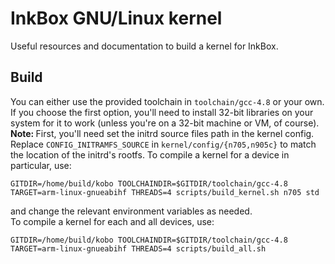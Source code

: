 # InkBox GNU/Linux kernel

Useful resources and documentation to build a kernel for InkBox.

## Build
You can either use the provided toolchain in `toolchain/gcc-4.8` or your own. If you choose the first option, you'll need to install 32-bit libraries on your system for it to work (unless you're on a 32-bit machine or VM, of course).<br>
<b>Note: </b>First, you'll need set the initrd source files path in the kernel config. Replace `CONFIG_INITRAMFS_SOURCE` in `kernel/config/{n705,n905c}` to match the location of the initrd's rootfs.
To compile a kernel for a device in particular, use:<br>
```
GITDIR=/home/build/kobo TOOLCHAINDIR=$GITDIR/toolchain/gcc-4.8 TARGET=arm-linux-gnueabihf THREADS=4 scripts/build_kernel.sh n705 std
```
and change the relevant environment variables as needed.<br>
To compile a kernel for each and all devices, use:<br>
```
GITDIR=/home/build/kobo TOOLCHAINDIR=$GITDIR/toolchain/gcc-4.8 TARGET=arm-linux-gnueabihf THREADS=4 scripts/build_all.sh
```
